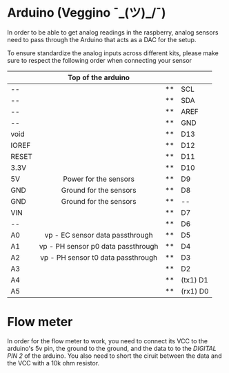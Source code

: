 # Arduino (Veggino ¯\_(ツ)_/¯)

In order to be able to get analog readings in the raspberry, analog sensors need to pass through the Arduino that acts as a DAC for the setup.

To ensure standardize the analog inputs across different kits, please make sure to respect the following order when connecting your sensor 


|       	|         Top of the arduino         	|    	|          	|
|-------	|:----------------------------------:	|----	|----------	|
| --    	|                                    	| ** 	|      SCL 	|
| --    	|                                    	| ** 	|      SDA 	|
| --    	|                                    	| ** 	|     AREF 	|
| --    	|                                    	| ** 	|      GND 	|
| void  	|                                    	| ** 	|      D13 	|
| IOREF 	|                                    	| ** 	|      D12 	|
| RESET 	|                                    	| ** 	|      D11 	|
| 3.3V  	|                                    	| ** 	|      D10 	|
| 5V    	| Power for the sensors              	| ** 	|       D9 	|
| GND   	| Ground for the sensors             	| ** 	|       D8 	|
| GND   	| Ground for the sensors             	| ** 	|       -- 	|
| VIN   	|                                    	| ** 	|       D7 	|
| --    	|                                    	| ** 	|       D6 	|
| A0    	| vp - EC sensor data passthrough    	| ** 	|       D5 	|
| A1    	| vp - PH sensor p0 data passthrough 	| ** 	|       D4 	|
| A2    	| vp - PH sensor t0 data passthrough 	| ** 	|       D3 	|
| A3    	|                                    	| ** 	|       D2 	|
| A4    	|                                    	| ** 	| (tx1) D1 	|
| A5    	|                                    	| ** 	| (rx1) D0 	|

# Flow meter

In order for the flow meter to work, you need to connect its VCC to the arduino's 5v pin, the ground to the ground, and the data to to the _DIGITAL PIN 2_ of the arduino. You also need to short the ciruit between the data and the VCC with a 10k ohm resistor. 
